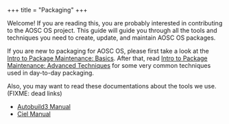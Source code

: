 +++
title = "Packaging"
+++

Welcome! If you are reading this, you are probably interested in contributing to the AOSC OS project. This guide will guide you through all the tools and techniques you need to create, update, and maintain AOSC OS packages.

If you are new to packaging for AOSC OS, please first take a look at the [Intro to Package Maintenance: Basics](@/packaging/basics.md). After that, read [Intro to Package Maintenance: Advanced Techniques](@/packaging/advanced-techniques.md) for some very common techniques used in day-to-day packaging.

Also, you may want to read these documentations about the tools we use. (FIXME: dead links)
- [Autobuild3 Manual](#)
- [Ciel Manual](#)
